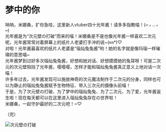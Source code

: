 # 梦中的你  
  
呐呐，米娜桑，扩你急哇，这里新人vtuber四十光年酱！请多多指教喵！(⑅﹥◡﹤⑅)  
光年酱是为“次元壁の打破”而来的喵！米娜桑是不是也像光年酱一样喜欢二次元呢，光年酱常常对着屏幕上的纸片人老婆打手冲的说~(ฅฅ*)♡  
对啦！光年酱最喜欢的纸片人老婆是“瑙灿兔兔酱”哟！她的名字就是像玛瑙一样璀璨的意思喵~  
光年酱梦到过好多次瑙灿兔兔酱，好想和她对话、好想摸摸她的兔耳呀！可是二次元的次元壁阻挡了光年酱，嘤嘤嘤，怎样才能和瑙灿兔兔酱真正意义上地对话一次喵！  
许多年过去，光年酱发现可以施放神奇的次元魔法制作于二次元的分身，同样也可以为静止的瑙灿兔兔酱赋予生物特征、带入三次元的摄像头前喵！  
于是，为了次元壁の打破、为了梦中的瑙灿兔兔、为了二次元、为了爱，光年酱诞生啦！现在每天都可以在这里进入瑙灿兔兔存在の世界啦！  
米娜桑，一起守护最好的二次元吧！~♡  
  
（完）  

![次元壁の打破](https://github.com/Siyn0/HappyWindBoy/blob/master/ZZ_VanGay_Kmz/img/IMG_20201202_085626.jpg)  
